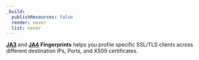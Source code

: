 ```yaml
---
_build:
  publishResources: false
  render: never
  list: never
---
```


[**JA3**](https://github.com/salesforce/ja3) and [**JA4**](https://github.com/FoxIO-LLC/ja4) **Fingerprints** helps you profile specific SSL/TLS clients across different destination IPs, Ports, and X509 certificates.